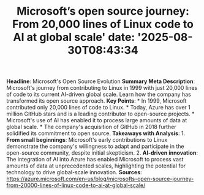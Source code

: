 ﻿---
title: "Microsoft’s open source journey: From 20,000 lines of Linux code to AI at global scale'
date: '2025-08-30T08:43:34"
category: "Markets"
summary: ""
slug: "microsofts open source journey from 20000 lines of linux cod"
source_urls:
  - "https://azure.microsoft.com/en-us/blog/microsofts-open-source-journey-from-20000-lines-of-linux-code-to-ai-at-global-scale/"
seo:
  title: "Microsoft’s open source journey: From 20,000 lines of Linux code to AI at global scale | Hash n Hedge'
  description: '"
  keywords: ["news", "markets", "brief"]
---
**Headline**: Microsoft's Open Source Evolution  **Summary Meta Description**: Microsoft's journey from contributing to Linux in 1999 with just 20,000 lines of code to its current AI-driven global scale. Learn how the company has transformed its open source approach.  **Key Points**:  * In 1999, Microsoft contributed only 20,000 lines of code to Linux. * Today, Azure has over 1 million GitHub stars and is a leading contributor to open-source projects. * Microsoft's use of AI has enabled it to process large amounts of data at global scale. * The company's acquisition of GitHub in 2018 further solidified its commitment to open source.  **Takeaways with Analysis**:  1. **From small beginnings**: Microsoft's early contributions to Linux demonstrate the company's willingness to adapt and participate in the open-source community, despite initial skepticism. 2. **AI-driven innovation**: The integration of AI into Azure has enabled Microsoft to process vast amounts of data at unprecedented scales, highlighting the potential for technology to drive global-scale innovation.  **Sources**: https://azure.microsoft.com/en-us/blog/microsofts-open-source-journey-from-20000-lines-of-linux-code-to-ai-at-global-scale/ 

